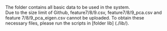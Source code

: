 The folder contains all basic data to be used in the system.  
Due to the size limit of Github, feature7/8/9.csv, feature7/8/9_pca.csv and feature 7/8/9_pca_eigen.csv cannot be uploaded. To obtain these necessary files, please run the scripts in [folder lib] (./lib/).
